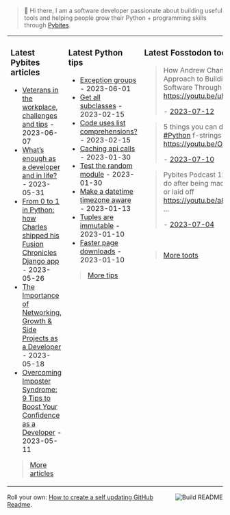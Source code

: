 > 👋 Hi there, I am a software developer passionate about building useful tools and helping people grow their Python + programming skills through <a href="https://pybit.es" target="_blank">Pybites</a>.

<table><tr><td valign="top" width="33%">

### Latest Pybites articles

<ul>

  <li><a href="https://pybit.es/articles/veterans-in-the-workplace/" target="_blank">Veterans in the workplace, challenges and tips</a> - 2023-06-07</li>

  <li><a href="https://pybit.es/articles/what-is-enough/" target="_blank">What’s enough as a developer and in life?</a> - 2023-05-31</li>

  <li><a href="https://pybit.es/articles/from-0-to-1-in-python-how-charles-shipped-his-fusion-chronicles-django-app/" target="_blank">From 0 to 1 in Python: how Charles shipped his Fusion Chronicles Django app</a> - 2023-05-26</li>

  <li><a href="https://pybit.es/articles/lessons-from-a-software-developers-path-networking-growth-side-projects/" target="_blank">The Importance of Networking, Growth & Side Projects as a Developer</a> - 2023-05-18</li>

  <li><a href="https://pybit.es/articles/9-developer-confidence-tips/" target="_blank">Overcoming Imposter Syndrome: 9 Tips to Boost Your Confidence as a Developer</a> - 2023-05-11</li>

</ul>

> <a href="https://pybit.es/articles/" target="_blank">More articles</a>


</td><td valign="top" width="34%">

### Latest Python tips

<ul>

  <li><a href="https://github.com/bbelderbos/bobcodesit/blob/main/notes/20230601094256.md" target="_blank">Exception groups</a> - 2023-06-01</li>

  <li><a href="https://github.com/bbelderbos/bobcodesit/blob/main/notes/20230215143414.md" target="_blank">Get all subclasses</a> - 2023-02-15</li>

  <li><a href="https://github.com/bbelderbos/bobcodesit/blob/main/notes/20230215131208.md" target="_blank">Code uses list comprehensions?</a> - 2023-02-15</li>

  <li><a href="https://github.com/bbelderbos/bobcodesit/blob/main/notes/20230130103011.md" target="_blank">Caching api calls</a> - 2023-01-30</li>

  <li><a href="https://github.com/bbelderbos/bobcodesit/blob/main/notes/20230130102312.md" target="_blank">Test the random module</a> - 2023-01-30</li>

  <li><a href="https://github.com/bbelderbos/bobcodesit/blob/main/notes/20230113130529.md" target="_blank">Make a datetime timezone aware</a> - 2023-01-13</li>

  <li><a href="https://github.com/bbelderbos/bobcodesit/blob/main/notes/20230110131408.md" target="_blank">Tuples are immutable</a> - 2023-01-10</li>

  <li><a href="https://github.com/bbelderbos/bobcodesit/blob/main/notes/20230110130247.md" target="_blank">Faster page downloads</a> - 2023-01-10</li>

</ul>

> <a href="https://github.com/bbelderbos/bobcodesit" target="_blank">More tips</a>


</td><td valign="top" width="33%">

### Latest Fosstodon toots


  <blockquote>
  <p>How Andrew Changed His Approach to Building <a class="mention hashtag" href="https://fosstodon.org/tags/Python" rel="tag">#<span>Python</span></a> Software Through PDM <a href="https://youtu.be/uhfrFPAIKCU" rel="nofollow noopener noreferrer" target="_blank"><span class="invisible">https://</span><span class="">youtu.be/uhfrFPAIKCU</span><span class="invisible"></span></a></p>
  - <a href="https://fosstodon.org/@bbelderbos/110702401248101657" target="_blank">2023-07-12</a>
  </blockquote>

  <blockquote>
  <p>5 things you can do with <a class="mention hashtag" href="https://fosstodon.org/tags/Python" rel="tag">#<span>Python</span></a> f-strings <a href="https://youtu.be/O8KFVxpxIZk" rel="nofollow noopener noreferrer" target="_blank"><span class="invisible">https://</span><span class="">youtu.be/O8KFVxpxIZk</span><span class="invisible"></span></a></p>
  - <a href="https://fosstodon.org/@bbelderbos/110690950812696921" target="_blank">2023-07-10</a>
  </blockquote>

  <blockquote>
  <p>Pybites Podcast 121 - What to do after being made redundant or laid off <a href="https://youtu.be/a83RDqbXVA4" rel="nofollow noopener noreferrer" target="_blank"><span class="invisible">https://</span><span class="">youtu.be/a83RDqbXVA4</span><span class="invisible"></span></a>  ...</p>
  - <a href="https://fosstodon.org/@bbelderbos/110654788910487883" target="_blank">2023-07-04</a>
  </blockquote>


<br>

> <a href="https://fosstodon.org/@bbelderbos" target="_blank">More toots</a>


</td></tr></table>

<a href="https://github.com/bbelderbos/bbelderbos/actions" target="_blank"><img src="https://github.com/bbelderbos/bbelderbos/workflows/Daily%20Update/badge.svg" align="right" alt="Build README"></a>Roll your own: <a href="https://pybit.es/articles/how-to-create-a-self-updating-github-readme/" target="_blank">How to create a self updating GitHub Readme</a>.